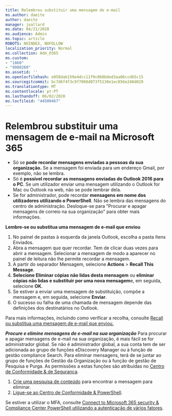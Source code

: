 ```yaml
---
title: Relembrou substituir uma mensagem de e-mail
ms.author: daeite
author: daeite
manager: joallard
ms.date: 04/21/2020
ms.audience: Admin
ms.topic: article
ROBOTS: NOINDEX, NOFOLLOW
localization_priority: Normal
ms.collection: Adm_O365
ms.custom:
- "1860"
- "9000260"
ms.assetid: ''
ms.openlocfilehash: e958dab159e4dcc11f9c068bded3aa06ccd65c15
ms.sourcegitcommit: bc7d6f4f3c9f7060d073f5130e1ec856e248d020
ms.translationtype: MT
ms.contentlocale: pt-PT
ms.lasthandoff: 06/02/2020
ms.locfileid: "44509467"
---
```

# <a name="recall-or-replace-an-email-message-in-microsoft-365"></a>Relembrou substituir uma mensagem de e-mail na Microsoft 365

- Só se **pode recordar mensagens enviadas a pessoas da sua organização.** Se a mensagem foi enviada para um endereço Gmail, por exemplo, não se lembra.
- Só é **possível recordar as mensagens enviadas do Outlook 2016 para o PC**. Se um utilizador enviar uma mensagem utilizando o Outlook for Mac ou Outlook na web, não se pode lembrar dela.
- Se for administrador, pode recordar **mensagens em nome dos utilizadores utilizando o PowerShell**. Não se lembra das mensagens do centro de administração. Desloque-se para "Procurar e apagar mensagens de correio na sua organização" para obter mais informações.

**Lembre-se ou substitua uma mensagem de e-mail que enviou**

1. No painel de pastas à esquerda da janela Outlook, escolha a pasta Itens Enviados.
2. Abra a mensagem que quer recordar. Tem de clicar duas vezes para abrir a mensagem. Selecionar a mensagem de modo a aparecer no painel de leitura não lhe permite recordar a mensagem.
3. A partir do separador Mensagem, selecione **Actions**  >  **Recall This Message**.
4. **Selecione Eliminar cópias não lidas desta mensagem** ou **eliminar cópias não lidas e substituir por uma nova mensagem**e, em seguida, selecione **OK**.
5. Se estiver a enviar uma mensagem de substituição, compõe a mensagem e, em seguida, selecione **Enviar**.
6. O sucesso ou falha de uma chamada de mensagem depende das definições dos destinatários no Outlook.

Para mais informações, incluindo como verificar a recolha, consulte [Recall ou substitua uma mensagem de e-mail que enviou.](https://support.office.com/article/35027f88-d655-4554-b4f8-6c0729a723a0)

***Procure e elimine mensagens de e-mail na sua organização*** Para procurar e apagar mensagens de e-mail na sua organização, é mais fácil se for administrador global. Se não é administrador global, a sua conta tem de ser adicionada ao grupo de funções eDiscovery Manager ou à função de gestão compliance Search. Para eliminar mensagens, terá de se juntar ao grupo de funções de Gestão da Organização ou à função de gestão de Pesquisa e Purga. As permissões a estas funções são atribuídas no [Centro de Conformidade & de Segurança](https://protection.office.com/).

1. [Crie uma pesquisa de conteúdo](https://docs.microsoft.com/microsoft-365/compliance/content-search) para encontrar a mensagem para eliminar.
2. [Ligue-se ao Centro de Conformidade & PowerShell](https://docs.microsoft.com/powershell/exchange/office-365-scc/connect-to-scc-powershell/connect-to-scc-powershell?view=exchange-ps). 

Se estiver a utilizar o MFA, consulte [Connect to Microsoft 365 security & Compliance Center PowerShell utilizando a autenticação de vários fatores](https://docs.microsoft.com/powershell/exchange/office-365-scc/connect-to-scc-powershell/mfa-connect-to-scc-powershell?view=exchange-ps). 

